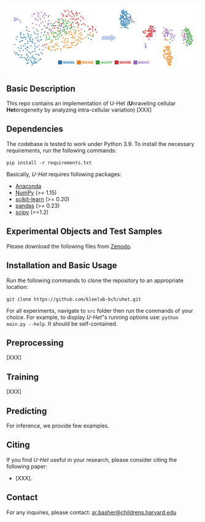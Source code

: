 ![Workflow](icon.png)
<!-- ![Workflow](flowchart.png) -->

## Basic Description

This repo contains an implementation of U-Het (**U**nraveling cellular **Het**erogeneity by analyzing intra-cellular
variation) [XXX]

## Dependencies

The codebase is tested to work under Python 3.9. To install the necessary requirements, run the following commands:

``pip install -r requirements.txt``

Basically, *U-Het* requires following packages:

- [Anaconda](https://www.anaconda.com/)
- [NumPy](http://www.numpy.org/) (>= 1.15)
- [scikit-learn](https://scikit-learn.org/stable/) (>= 0.20)
- [pandas](http://pandas.pydata.org/) (>= 0.23)
- [scipy](https://www.scipy.org/index.html) (==1.2)

## Experimental Objects and Test Samples

Please download the following files from [Zenodo](XXX).

## Installation and Basic Usage

Run the following commands to clone the repository to an appropriate location:

``git clone https://github.com/kleelab-bch/uhet.git``

For all experiments, navigate to ``src`` folder then run the commands of your choice. For example, to display *U-Het*"s
running options use: `python main.py --help`. It should be self-contained.

## Preprocessing

[XXX]

## Training

[XXX]

## Predicting

For inference, we provide few examples.

## Citing

If you find *U-Het* useful in your research, please consider citing the following paper:

- [XXX].

## Contact

For any inquiries, please contact: [ar.basher@childrens.harvard.edu
](mailto:ar.basher@childrens.harvard.edu
)
